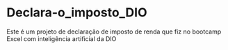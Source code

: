 # Declara-o_imposto_DIO
Este é um projeto de declaração de imposto de renda que fiz no bootcamp Excel com inteligência artificial da DIO
